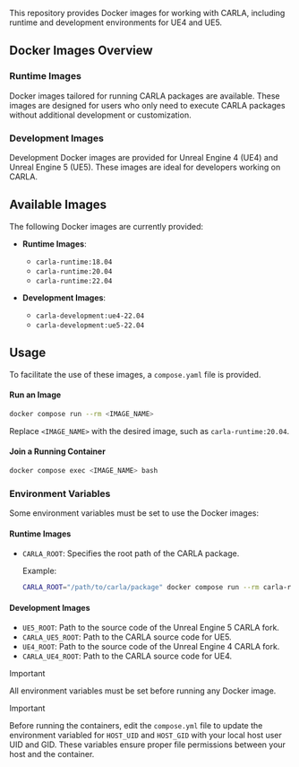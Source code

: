 
This repository provides Docker images for working with CARLA, including runtime and development environments for UE4 and UE5.

## Docker Images Overview

### Runtime Images
Docker images tailored for running CARLA packages are available. These images are designed for users who only need to execute CARLA packages without additional development or customization.

### Development Images
Development Docker images are provided for Unreal Engine 4 (UE4) and Unreal Engine 5 (UE5). These images are ideal for developers working on CARLA.

## Available Images

The following Docker images are currently provided:

- **Runtime Images**:
  - `carla-runtime:18.04`
  - `carla-runtime:20.04`
  - `carla-runtime:22.04`

- **Development Images**:
  - `carla-development:ue4-22.04`
  - `carla-development:ue5-22.04`

## Usage

To facilitate the use of these images, a `compose.yaml` file is provided.

#### Run an Image
```bash
docker compose run --rm <IMAGE_NAME>
```
Replace `<IMAGE_NAME>` with the desired image, such as `carla-runtime:20.04`.

#### Join a Running Container
```bash
docker compose exec <IMAGE_NAME> bash
```

### Environment Variables
Some environment variables must be set to use the Docker images:

#### Runtime Images
- `CARLA_ROOT`: Specifies the root path of the CARLA package.
  
  Example:
  ```bash
  CARLA_ROOT="/path/to/carla/package" docker compose run --rm carla-runtime:22.04
  ```

#### Development Images
- `UE5_ROOT`: Path to the source code of the Unreal Engine 5 CARLA fork.
- `CARLA_UE5_ROOT`: Path to the CARLA source code for UE5.
- `UE4_ROOT`: Path to the source code of the Unreal Engine 4 CARLA fork.
- `CARLA_UE4_ROOT`: Path to the CARLA source code for UE4.

> [!IMPORTANT]  
All environment variables must be set before running any Docker image.

> [!IMPORTANT]  
Before running the containers, edit the `compose.yml` file to update the environment variabled for `HOST_UID` and `HOST_GID` with your local host user UID and GID. These variables ensure proper file permissions between your host and the container.

